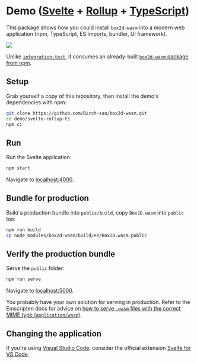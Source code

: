 # Demo ([Svelte](https://svelte.dev/) + [Rollup](https://rollupjs.org/guide/en/) + [TypeScript](https://www.typescriptlang.org/))

This package shows how you could install `box2d-wasm` into a modern web application (npm, TypeScript, ES imports, bundler, UI framework).

![](https://birchlabs.co.uk/box2d-wasm/svelte-demo.gif)

Unlike [`integration-test`](../../integration-test), it consumes an already-built [`box2d-wasm` package from npm](https://www.npmjs.com/package/box2d-wasm).

## Setup

Grab yourself a copy of this repository, then install the demo's dependencies with npm:

```bash
git clone https://github.com/Birch-san/box2d-wasm.git
cd demo/svelte-rollup-ts
npm ci
```

## Run

Run the Svelte application:

```bash
npm start
```

Navigate to [localhost:4000](http://localhost:4000).

## Bundle for production

Build a production bundle into `public/build`, copy `Box2D.wasm` into `public` too:

```bash
npm run build
cp node_modules/box2d-wasm/build/es/Box2D.wasm public
```

## Verify the production bundle

Serve the `public` folder:

```bash
npm run serve
```

Navigate to [localhost:5000](http://localhost:5000).

You probably have your own solution for serving in production. Refer to the Emscripten docs for advice on [how to serve `.wasm` files with the correct MIME type (`application/wasm`)](https://emscripten.org/docs/compiling/WebAssembly.html#web-server-setup).

## Changing the application

If you're using [Visual Studio Code](https://code.visualstudio.com/): consider the official extension [Svelte for VS Code](https://marketplace.visualstudio.com/items?itemName=svelte.svelte-vscode).